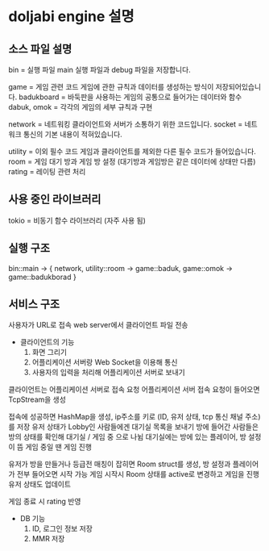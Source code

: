 # doljabi engine 설명

## 소스 파일 설명
bin = 실행 파일
    main 실행 파일과 debug 파일을 저장합니다.

game = 게임 관련 코드
    게임에 관한 규칙과 데이터를 생성하는 방식이 저장되어있습니다.
    badukboard = 바둑판을 사용하는 게임의 공통으로 들어가는 데이터와 함수
    dabuk, omok = 각각의 게임의 세부 규칙과 구현

network = 네트워킹
    클라이언트와 서버가 소통하기 위한 코드입니다.
    socket = 네트워크 통신의 기본 내용이 적혀있습니다.

utility = 이외 필수 코드
    게임과 클라이언트를 제외한 다른 필수 코드가 들어있습니다.
    room = 게임 대기 방과 게임 방 설정 (대기방과 게임방은 같은 데이터에 상태만 다름)
    rating = 레이팅 관련 처리

## 사용 중인 라이브러리
tokio = 비동기 함수 라이브러리 (자주 사용 됨)


## 실행 구조
bin::main -> {
    network,
    utility::room -> game::baduk, game::omok -> game::badukborad
} 

## 서비스 구조
사용자가 URL로 접속
web server에서 클라이언트 파일 전송
- 클라이언트의 기능
    1. 화면 그리기
    2. 어플리케이션 서버랑 Web Socket을 이용해 통신
    3. 사용자의 입력을 처리해 어플리케이션 서버로 보내기

클라이언트는 어플리케이션 서버로 접속 요청
어플리케이션 서버 접속 요청이 들어오면 TcpStream을 생성

접속에 성공하면 HashMap을 생성, ip주소를 키로 (ID, 유저 상태, tcp 통신 채널 주소)를 저장
    유저 상태가 Lobby인 사람들에겐 대기실 목록을 보내기
    방에 들어간 사람들은 방의 상태를 확인해 대기실 / 게임 중 으로 나뉨
    대기실에는 방에 있는 플레이어, 방 설정이 뜸
    게임 중일 땐 게임 진행

유저가 방을 만들거나 등급전 매칭이 잡히면 Room struct를 생성, 방 설정과 플레이어가 전부 들어오면 시작 가능
게임 시작시 Room 상태를 active로 변경하고 게임을 진행
유저 상태도 업데이트

게임 종료 시 rating 반영

- DB 기능
    1. ID, 로그인 정보 저장
    2. MMR 저장